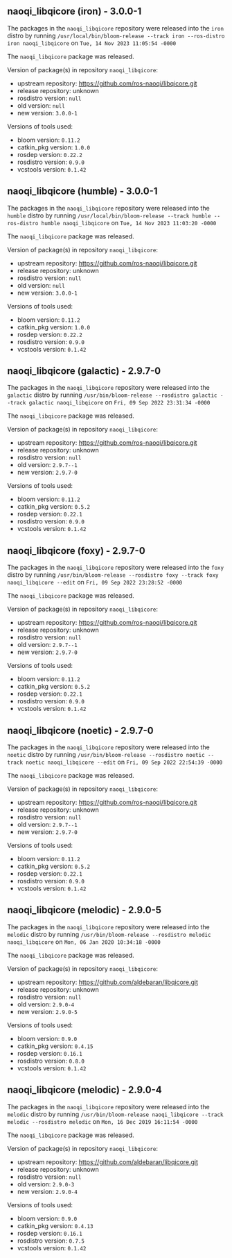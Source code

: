 ## naoqi_libqicore (iron) - 3.0.0-1

The packages in the `naoqi_libqicore` repository were released into the `iron` distro by running `/usr/local/bin/bloom-release --track iron --ros-distro iron naoqi_libqicore` on `Tue, 14 Nov 2023 11:05:54 -0000`

The `naoqi_libqicore` package was released.

Version of package(s) in repository `naoqi_libqicore`:

- upstream repository: https://github.com/ros-naoqi/libqicore.git
- release repository: unknown
- rosdistro version: `null`
- old version: `null`
- new version: `3.0.0-1`

Versions of tools used:

- bloom version: `0.11.2`
- catkin_pkg version: `1.0.0`
- rosdep version: `0.22.2`
- rosdistro version: `0.9.0`
- vcstools version: `0.1.42`


## naoqi_libqicore (humble) - 3.0.0-1

The packages in the `naoqi_libqicore` repository were released into the `humble` distro by running `/usr/local/bin/bloom-release --track humble --ros-distro humble naoqi_libqicore` on `Tue, 14 Nov 2023 11:03:20 -0000`

The `naoqi_libqicore` package was released.

Version of package(s) in repository `naoqi_libqicore`:

- upstream repository: https://github.com/ros-naoqi/libqicore.git
- release repository: unknown
- rosdistro version: `null`
- old version: `null`
- new version: `3.0.0-1`

Versions of tools used:

- bloom version: `0.11.2`
- catkin_pkg version: `1.0.0`
- rosdep version: `0.22.2`
- rosdistro version: `0.9.0`
- vcstools version: `0.1.42`


## naoqi_libqicore (galactic) - 2.9.7-0

The packages in the `naoqi_libqicore` repository were released into the `galactic` distro by running `/usr/bin/bloom-release --rosdistro galactic --track galactic naoqi_libqicore` on `Fri, 09 Sep 2022 23:31:34 -0000`

The `naoqi_libqicore` package was released.

Version of package(s) in repository `naoqi_libqicore`:

- upstream repository: https://github.com/ros-naoqi/libqicore.git
- release repository: unknown
- rosdistro version: `null`
- old version: `2.9.7--1`
- new version: `2.9.7-0`

Versions of tools used:

- bloom version: `0.11.2`
- catkin_pkg version: `0.5.2`
- rosdep version: `0.22.1`
- rosdistro version: `0.9.0`
- vcstools version: `0.1.42`


## naoqi_libqicore (foxy) - 2.9.7-0

The packages in the `naoqi_libqicore` repository were released into the `foxy` distro by running `/usr/bin/bloom-release --rosdistro foxy --track foxy naoqi_libqicore --edit` on `Fri, 09 Sep 2022 23:28:52 -0000`

The `naoqi_libqicore` package was released.

Version of package(s) in repository `naoqi_libqicore`:

- upstream repository: https://github.com/ros-naoqi/libqicore.git
- release repository: unknown
- rosdistro version: `null`
- old version: `2.9.7--1`
- new version: `2.9.7-0`

Versions of tools used:

- bloom version: `0.11.2`
- catkin_pkg version: `0.5.2`
- rosdep version: `0.22.1`
- rosdistro version: `0.9.0`
- vcstools version: `0.1.42`


## naoqi_libqicore (noetic) - 2.9.7-0

The packages in the `naoqi_libqicore` repository were released into the `noetic` distro by running `/usr/bin/bloom-release --rosdistro noetic --track noetic naoqi_libqicore --edit` on `Fri, 09 Sep 2022 22:54:39 -0000`

The `naoqi_libqicore` package was released.

Version of package(s) in repository `naoqi_libqicore`:

- upstream repository: https://github.com/ros-naoqi/libqicore.git
- release repository: unknown
- rosdistro version: `null`
- old version: `2.9.7--1`
- new version: `2.9.7-0`

Versions of tools used:

- bloom version: `0.11.2`
- catkin_pkg version: `0.5.2`
- rosdep version: `0.22.1`
- rosdistro version: `0.9.0`
- vcstools version: `0.1.42`


## naoqi_libqicore (melodic) - 2.9.0-5

The packages in the `naoqi_libqicore` repository were released into the `melodic` distro by running `/usr/bin/bloom-release --rosdistro melodic naoqi_libqicore` on `Mon, 06 Jan 2020 10:34:18 -0000`

The `naoqi_libqicore` package was released.

Version of package(s) in repository `naoqi_libqicore`:

- upstream repository: https://github.com/aldebaran/libqicore.git
- release repository: unknown
- rosdistro version: `null`
- old version: `2.9.0-4`
- new version: `2.9.0-5`

Versions of tools used:

- bloom version: `0.9.0`
- catkin_pkg version: `0.4.15`
- rosdep version: `0.16.1`
- rosdistro version: `0.8.0`
- vcstools version: `0.1.42`


## naoqi_libqicore (melodic) - 2.9.0-4

The packages in the `naoqi_libqicore` repository were released into the `melodic` distro by running `/usr/bin/bloom-release naoqi_libqicore --track melodic --rosdistro melodic` on `Mon, 16 Dec 2019 16:11:54 -0000`

The `naoqi_libqicore` package was released.

Version of package(s) in repository `naoqi_libqicore`:

- upstream repository: https://github.com/aldebaran/libqicore.git
- release repository: unknown
- rosdistro version: `null`
- old version: `2.9.0-3`
- new version: `2.9.0-4`

Versions of tools used:

- bloom version: `0.9.0`
- catkin_pkg version: `0.4.13`
- rosdep version: `0.16.1`
- rosdistro version: `0.7.5`
- vcstools version: `0.1.42`


